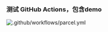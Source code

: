 ### 测试 GitHub Actions，包含demo

![.github/workflows/parcel.yml](https://github.com/WangShuXian6/parcelWithGithubActions/workflows/.github/workflows/parcel.yml/badge.svg?branch=master)